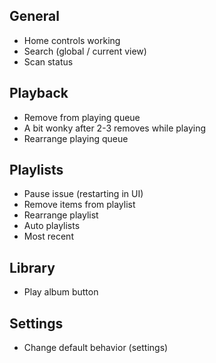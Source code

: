 ## General
* Home controls working
* Search (global / current view)
* Scan status

## Playback
* Remove from playing queue
 * A bit wonky after 2-3 removes while playing
* Rearrange playing queue

## Playlists
* Pause issue (restarting in UI)
* Remove items from playlist
* Rearrange playlist
* Auto playlists
 * Most recent

## Library
* Play album button

## Settings
* Change default behavior (settings)

